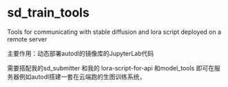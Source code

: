 # sd_train_tools
Tools for communicating with stable diffusion and lora script deployed on a remote server


主要作用：动态部署autodl的镜像库的JupyterLab代码


需要搭配我的sd_submitter 和我的 lora-script-for-api 和model_tools
即可在服务器例如autodl搭建一套在云端跑的生图训练系统，
